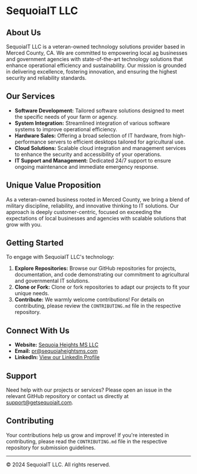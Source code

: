 # SequoiaIT LLC

## About Us

SequoiaIT LLC is a veteran-owned technology solutions provider based in Merced County, CA. We are committed to empowering local ag businesses and government agencies with state-of-the-art technology solutions that enhance operational efficiency and sustainability. Our mission is grounded in delivering excellence, fostering innovation, and ensuring the highest security and reliability standards.

## Our Services

- **Software Development:** Tailored software solutions designed to meet the specific needs of your farm or agency.
- **System Integration:** Streamlined integration of various software systems to improve operational efficiency.
- **Hardware Sales:** Offering a broad selection of IT hardware, from high-performance servers to efficient desktops tailored for agricultural use.
- **Cloud Solutions:** Scalable cloud integration and management services to enhance the security and accessibility of your operations.
- **IT Support and Management:** Dedicated 24/7 support to ensure ongoing maintenance and immediate emergency response.

## Unique Value Proposition

As a veteran-owned business rooted in Merced County, we bring a blend of military discipline, reliability, and innovative thinking to IT solutions. Our approach is deeply customer-centric, focused on exceeding the expectations of local businesses and agencies with scalable solutions that grow with you. 

## Getting Started

To engage with SequoiaIT LLC's technology:

1. **Explore Repositories:** Browse our GitHub repositories for projects, documentation, and code demonstrating our commitment to agricultural and governmental IT solutions.
2. **Clone or Fork:** Clone or fork repositories to adapt our projects to fit your unique needs.
3. **Contribute:** We warmly welcome contributions! For details on contributing, please review the `CONTRIBUTING.md` file in the respective repository.

## Connect With Us

- **Website:** [Sequoia Heights MS LLC](https://www.getsequoiait.com)
- **Email:** [pr@sequoiaheightsms.com](mailto:pr@getsequoiait.com)
- **LinkedIn:** [View our LinkedIn Profile](https://www.linkedin.com/company/sequoiait)

## Support

Need help with our projects or services? Please open an issue in the relevant GitHub repository or contact us directly at [support@getsequoiait.com](mailto:support@getsequoiait.com).

## Contributing

Your contributions help us grow and improve! If you're interested in contributing, please read the `CONTRIBUTING.md` file in the respective repository for submission guidelines.

---

© 2024 SequoiaIT LLC. All rights reserved.

